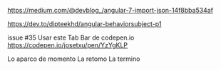 https://medium.com/@devblog_/angular-7-import-json-14f8bba534af

https://dev.to/dipteekhd/angular-behaviorsubject-p1

issue #35 
Usar este Tab Bar de codepen.io
https://codepen.io/josetxu/pen/YzYgKLP

Lo aparco de momento
La retomo
La termino